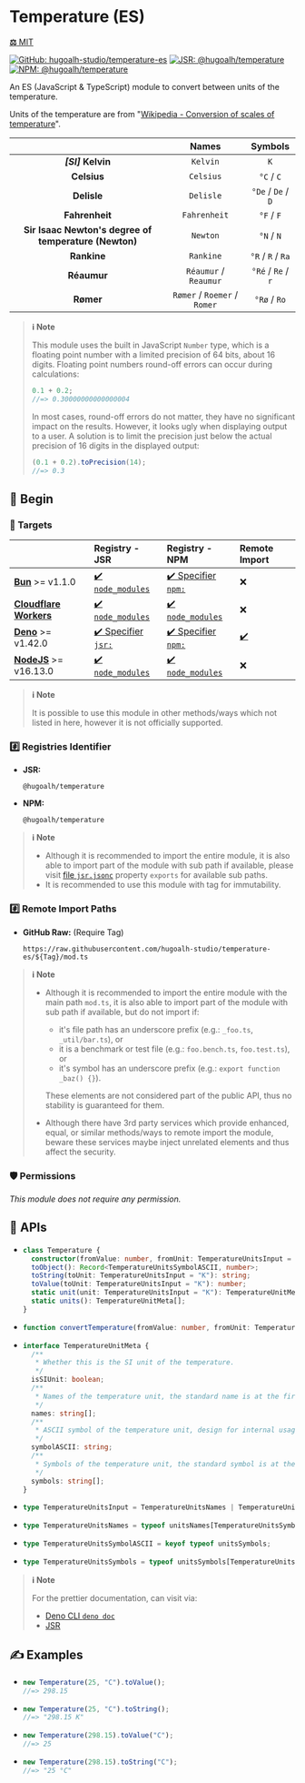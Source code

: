 # Temperature (ES)

[**⚖️** MIT](./LICENSE.md)

[![GitHub: hugoalh-studio/temperature-es](https://img.shields.io/github/v/release/hugoalh-studio/temperature-es?label=hugoalh-studio/temperature-es&labelColor=181717&logo=github&logoColor=ffffff&sort=semver&style=flat "GitHub: hugoalh-studio/temperature-es")](https://github.com/hugoalh-studio/temperature-es)
[![JSR: @hugoalh/temperature](https://img.shields.io/jsr/v/@hugoalh/temperature?label=JSR%20@hugoalh/temperature&labelColor=F7DF1E&logoColor=000000&style=flat "JSR: @hugoalh/temperature")](https://jsr.io/@hugoalh/temperature)
[![NPM: @hugoalh/temperature](https://img.shields.io/npm/v/@hugoalh/temperature?label=@hugoalh/temperature&labelColor=CB3837&logo=npm&logoColor=ffffff&style=flat "NPM: @hugoalh/temperature")](https://www.npmjs.com/package/@hugoalh/temperature)

An ES (JavaScript & TypeScript) module to convert between units of the temperature.

Units of the temperature are from "[Wikipedia - Conversion of scales of temperature](https://en.wikipedia.org/wiki/Conversion_of_scales_of_temperature)".

|  | **Names** | **Symbols** |
|:-:|:-:|:-:|
| ***\[SI\]*** **Kelvin** | `Kelvin` | `K` |
| **Celsius** | `Celsius` | `°C` / `C` |
| **Delisle** | `Delisle` | `°De` / `De` / `D` |
| **Fahrenheit** | `Fahrenheit` | `°F` / `F` |
| **Sir Isaac Newton's degree of temperature (Newton)** | `Newton` | `°N` / `N` |
| **Rankine** | `Rankine` | `°R` / `R` / `Ra` |
| **Réaumur** | `Réaumur` / `Reaumur` | `°Ré` / `Re` / `r` |
| **Rømer** | `Rømer` / `Roemer` / `Romer` | `°Rø` / `Ro` |

> **ℹ️ Note**
>
> This module uses the built in JavaScript `Number` type, which is a floating point number with a limited precision of 64 bits, about 16 digits. Floating point numbers round-off errors can occur during calculations:
>
> ```ts
> 0.1 + 0.2;
> //=> 0.30000000000000004
> ```
>
> In most cases, round-off errors do not matter, they have no significant impact on the results. However, it looks ugly when displaying output to a user. A solution is to limit the precision just below the actual precision of 16 digits in the displayed output:
>
> ```ts
> (0.1 + 0.2).toPrecision(14);
> //=> 0.3
> ```

## 🔰 Begin

### 🎯 Targets

|  | **Registry - JSR** | **Registry - NPM** | **Remote Import** |
|:--|:--|:--|:--|
| **[Bun](https://bun.sh/)** >= v1.1.0 | [✔️ `node_modules`](https://jsr.io/docs/npm-compatibility) | [✔️ Specifier `npm:`](https://bun.sh/docs/runtime/autoimport) | ❌ |
| **[Cloudflare Workers](https://workers.cloudflare.com/)** | [✔️ `node_modules`](https://jsr.io/docs/with/cloudflare-workers) | [✔️ `node_modules`](https://docs.npmjs.com/using-npm-packages-in-your-projects) | ❌ |
| **[Deno](https://deno.land/)** >= v1.42.0 | [✔️ Specifier `jsr:`](https://jsr.io/docs/with/deno) | [✔️ Specifier `npm:`](https://docs.deno.com/runtime/manual/node/npm_specifiers) | [✔️](https://docs.deno.com/runtime/manual/basics/modules/#remote-import) |
| **[NodeJS](https://nodejs.org/)** >= v16.13.0 | [✔️ `node_modules`](https://jsr.io/docs/with/node) | [✔️ `node_modules`](https://docs.npmjs.com/using-npm-packages-in-your-projects) | ❌ |

> **ℹ️ Note**
>
> It is possible to use this module in other methods/ways which not listed in here, however it is not officially supported.

### #️⃣ Registries Identifier

- **JSR:**
  ```
  @hugoalh/temperature
  ```
- **NPM:**
  ```
  @hugoalh/temperature
  ```

> **ℹ️ Note**
>
> - Although it is recommended to import the entire module, it is also able to import part of the module with sub path if available, please visit [file `jsr.jsonc`](./jsr.jsonc) property `exports` for available sub paths.
> - It is recommended to use this module with tag for immutability.

### #️⃣ Remote Import Paths

- **GitHub Raw:** (Require Tag)
  ```
  https://raw.githubusercontent.com/hugoalh-studio/temperature-es/${Tag}/mod.ts
  ```

> **ℹ️ Note**
>
> - Although it is recommended to import the entire module with the main path `mod.ts`, it is also able to import part of the module with sub path if available, but do not import if:
>
>   - it's file path has an underscore prefix (e.g.: `_foo.ts`, `_util/bar.ts`), or
>   - it is a benchmark or test file (e.g.: `foo.bench.ts`, `foo.test.ts`), or
>   - it's symbol has an underscore prefix (e.g.: `export function _baz() {}`).
>
>   These elements are not considered part of the public API, thus no stability is guaranteed for them.
> - Although there have 3rd party services which provide enhanced, equal, or similar methods/ways to remote import the module, beware these services maybe inject unrelated elements and thus affect the security.

### 🛡️ Permissions

*This module does not require any permission.*

## 🧩 APIs

- ```ts
  class Temperature {
    constructor(fromValue: number, fromUnit: TemperatureUnitsInput = "K"): Temperature;
    toObject(): Record<TemperatureUnitsSymbolASCII, number>;
    toString(toUnit: TemperatureUnitsInput = "K"): string;
    toValue(toUnit: TemperatureUnitsInput = "K"): number;
    static unit(unit: TemperatureUnitsInput = "K"): TemperatureUnitMeta;
    static units(): TemperatureUnitMeta[];
  }
  ```
- ```ts
  function convertTemperature(fromValue: number, fromUnit: TemperatureUnitsInput = "K", toUnit: TemperatureUnitsInput = "K"): number;
  ```
- ```ts
  interface TemperatureUnitMeta {
    /**
     * Whether this is the SI unit of the temperature.
     */
    isSIUnit: boolean;
    /**
     * Names of the temperature unit, the standard name is at the first index.
     */
    names: string[];
    /**
     * ASCII symbol of the temperature unit, design for internal usage.
     */
    symbolASCII: string;
    /**
     * Symbols of the temperature unit, the standard symbol is at the first index.
     */
    symbols: string[];
  }
  ```
- ```ts
  type TemperatureUnitsInput = TemperatureUnitsNames | TemperatureUnitsSymbolASCII | TemperatureUnitsSymbols;
  ```
- ```ts
  type TemperatureUnitsNames = typeof unitsNames[TemperatureUnitsSymbolASCII][number];
  ```
- ```ts
  type TemperatureUnitsSymbolASCII = keyof typeof unitsSymbols;
  ```
- ```ts
  type TemperatureUnitsSymbols = typeof unitsSymbols[TemperatureUnitsSymbolASCII][number];
  ```

> **ℹ️ Note**
>
> For the prettier documentation, can visit via:
>
> - [Deno CLI `deno doc`](https://deno.land/manual/tools/documentation_generator)
> - [JSR](https://jsr.io/@hugoalh/temperature)

## ✍️ Examples

- ```ts
  new Temperature(25, "C").toValue();
  //=> 298.15
  ```
- ```ts
  new Temperature(25, "C").toString();
  //=> "298.15 K"
  ```
- ```ts
  new Temperature(298.15).toValue("C");
  //=> 25
  ```
- ```ts
  new Temperature(298.15).toString("C");
  //=> "25 °C"
  ```

